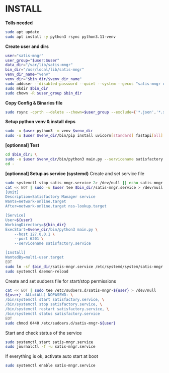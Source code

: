INSTALL
=======

**Tolls needed**
```bash
sudo apt update
sudo apt install -y python3 rsync python3.11-venv
```

**Create user and dirs**
```bash
user="satis-mngr"
user_group="$user:$user"
data_dir="/var/lib/satis-mngr"
bin_dir="/usr/local/lib/satis-mngr"
venv_dir_name="venv"
venv_dir="$bin_dir/$venv_dir_name"
sudo adduser --disabled-password --quiet --system --gecos "satis-mngr user" --home $data_dir --group $user
sudo mkdir $bin_dir
sudo chown -R $user_group $bin_dir
```

**Copy Config & Binaries file**
```bash
sudo rsync -cprth --delete --chown=$user_group --exclude={'*.json','*.service',${venv_dir_name}} src/ $bin_dir/
```

**Setup python venv & install deps**
```bash
sudo -u $user python3 -m venv $venv_dir
sudo -u $user $venv_dir/bin/pip install uvicorn[standard] fastapi[all] lxml requests
```

**[optionnal] Test**
```bash
cd $bin_dir; \
sudo -u $user $venv_dir/bin/python3 main.py --servicename satisfactory.service; \
cd -
```

**[optionnal] Setup as service (systemd)**
Create and set service file
```bash
sudo systemctl stop satis-mngr.service 2> /dev/null || echo satis-mngr.service not yet installed
cat << EOT | sudo -u $user tee $bin_dir/satis-mngr.service > /dev/null
[Unit]
Description=Satisfactory Manager service
Wants=network-online.target
After=network-online.target nss-lookup.target

[Service]
User=${user}
WorkingDirectory=${bin_dir}
ExecStart=$venv_dir/bin/python3 main.py \
    --host 127.0.0.1 \
    --port 6201 \
    --servicename satisfactory.service

[Install]
WantedBy=multi-user.target
EOT
sudo ln -sf $bin_dir/satis-mngr.service /etc/systemd/system/satis-mngr.service
sudo systemctl daemon-reload
```

Create and set sudoers file for start/stop permissions
```bash
cat << EOT | sudo tee /etc/sudoers.d/satis-mngr-${user} > /dev/null
${user}  ALL=(ALL) NOPASSWD: \
/bin/systemctl start satisfactory.service, \
/bin/systemctl stop satisfactory.service, \
/bin/systemctl restart satisfactory.service, \
/bin/systemctl status satisfactory.service
EOT
sudo chmod 0440 /etc/sudoers.d/satis-mngr-${user}
```

Start and check status of the service
```bash
sudo systemctl start satis-mngr.service
sudo journalctl -f -u satis-mngr.service
```

If everything is ok, activate auto start at boot
```bash
sudo systemctl enable satis-mngr.service
```